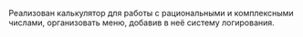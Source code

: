 Реализован калькулятор для работы с рациональными и комплексными числами, организовать меню, добавив в неё систему логирования.